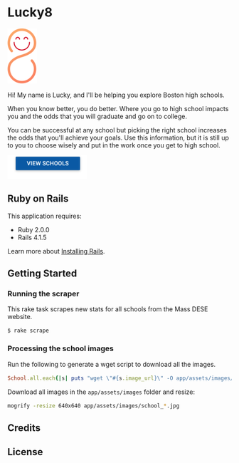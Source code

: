 Lucky8
================

![](app/assets/images/lucky_small.png)

Hi! My name is Lucky, and I'll be helping you explore Boston high schools.

When you know better, you do better. Where you go to high school impacts you and
the odds that you will graduate and go on to college.

You can be successful at any school but picking the right school increases the
odds that you'll achieve your goals. Use this information, but it is still up to
you to choose wisely and put in the work once you get to high school.

[![View Schools](app/assets/images/view_schools_button_readme.png)](http://lucky8.herokuapp.com/schools)


Ruby on Rails
-------------

This application requires:

- Ruby 2.0.0
- Rails 4.1.5

Learn more about [Installing Rails](http://railsapps.github.io/installing-rails.html).

Getting Started
---------------
### Running the scraper

This rake task scrapes new stats for all schools from the Mass DESE website.
```
$ rake scrape
```
### Processing the school images
Run the following to generate a wget script to download all the images.
```ruby
School.all.each{|s| puts "wget \"#{s.image_url}\" -O app/assets/images/school_#{s.id}.jpg"};nil
```
Download all images in the `app/assets/images` folder and resize:

```bash
mogrify -resize 640x640 app/assets/images/school_*.jpg
```

Credits
-------

License
-------
